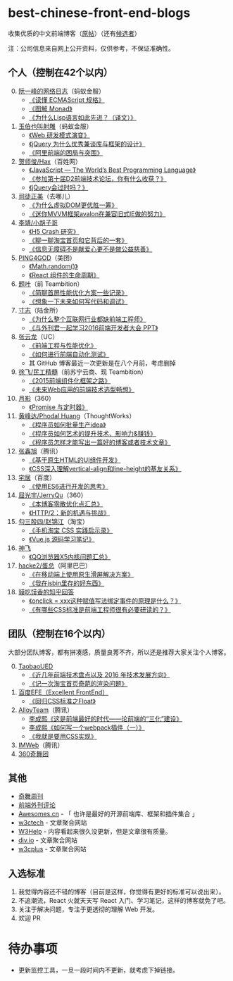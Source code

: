 # best-chinese-front-end-blogs

收集优质的中文前端博客（[原帖](http://iwritejs.com/best-front-end-blogs/)）（还有[候选者](./Candidates.md)）

注：公司信息来自网上公开资料，仅供参考，不保证准确性。

## 个人（控制在42个以内）

0. [阮一峰的网络日志](http://www.ruanyifeng.com/blog/javascript/)（蚂蚁金服）
    + [《读懂 ECMAScript 规格》](http://www.ruanyifeng.com/blog/2015/11/ecmascript-specification.html)
    + [《图解 Monad》](http://www.ruanyifeng.com/blog/2015/07/monad.html)
    + [《为什么Lisp语言如此先进？（译文）》](http://www.ruanyifeng.com/blog/2010/10/why_lisp_is_superior.html)
0. [玉伯也叫射雕](https://github.com/lifesinger/blog/issues?q=is%3Aissue+is%3Aopen+sort%3Aupdated-desc)（蚂蚁金服）
    + [《Web 研发模式演变》](https://github.com/lifesinger/blog/issues/184)
    + [《jQuery 为什么优秀兼谈库与框架的设计》](https://github.com/lifesinger/blog/issues/114)
    + [《阿里前端的困局与突围》](https://github.com/lifesinger/blog/issues/141)
0. [贺师俊/Hax](https://www.zhihu.com/people/he-shi-jun/answers)（百姓网）
    + [《JavaScript — The World’s Best Programming Language》](http://johnhax.net/2015/js-the-best/)
    + [《参加第十届D2前端技术论坛，你有什么收获？》](https://www.zhihu.com/question/38637676/answer/77889487)
    + [《jQuery会过时吗？》](https://www.zhihu.com/question/34892985/answer/60466608)
0. [司徒正美](http://www.cnblogs.com/rubylouvre/)（去哪儿）
    + [《为什么虚拟DOM更优胜一筹》](http://www.cnblogs.com/rubylouvre/p/5012458.html) 
    + [《迷你MVVM框架avalon在兼容旧式IE做的努力》](http://www.cnblogs.com/rubylouvre/p/3598133.html)
0. [李靖/小胡子哥](http://barretlee.com/entry/)
    + [《H5 Crash 研究》](http://barretlee.com/blog/2016/05/30/h5-crash-research/)
    + [《聊一聊淘宝首页和它背后的一套》](http://barretlee.com/blog/2016/06/02/thing-about-taobao-homepage/)
    + [《信息无障碍不是献爱心更不是做公益慈善》](http://barretlee.com/blog/2016/02/28/step-in-aria/)
0. [PING4GOD](http://pinggod.com/)（美团）
    + [《Math.random()》](http://pinggod.com/2016/Math-random/)
    + [《React 组件的生命周期》](http://pinggod.com/2015/React-%E7%BB%84%E4%BB%B6%E7%9A%84%E7%94%9F%E5%91%BD%E5%91%A8%E6%9C%9F/)
0. [题叶](https://segmentfault.com/u/jiyinyiyong/articles)（前 Teambition）
    + [《简聊首屏性能优化方案一些记录》](https://segmentfault.com/a/1190000004287098) 
    + [《想象一下未来如何写代码和调试》](https://segmentfault.com/a/1190000003840866)
0. [寸志](https://www.zhihu.com/people/stein.cun/posts)（陆金所）
    + [《为什么整个互联网行业都缺前端工程师》](https://zhuanlan.zhihu.com/p/20598089)
    + [《与外刊君一起学习2016前端开发者大会 PPT》](https://zhuanlan.zhihu.com/p/20662724)
0. [张云龙](https://github.com/fouber/blog)（UC） 
    + [《前端工程与性能优化》](https://github.com/fouber/blog/issues/3) 
    + [《如何进行前端自动化测试》](https://github.com/fouber/blog/issues/7)
    + 其 GitHub 博客最近一次更新是在八个月前，考虑删掉
0. [徐飞/民工精髓](https://github.com/xufei/blog)（前苏宁云商、现 Teambition）
    + [《2015前端组件化框架之路》](https://github.com/xufei/blog/issues/19) 
    + [《未来Web应用的前端技术选型畅想》](https://github.com/xufei/blog/issues/24)
0. [月影](https://www.h5jun.com/archives/)（360）
    + [《Promise 与定时器》](https://www.h5jun.com/post/wait-promise.html)
0. [黄峰达/Phodal Huang](https://github.com/phodal/articles/issues)（ThoughtWorks）
    + [《程序员如何批量生产idea》](https://www.phodal.com/blog/how-to-create-ideas/)  
    + [《程序员如何艺术的提升技术、影响力&赚钱》](https://www.phodal.com/blog/how-to-make-money-and-improve-impact/)  
    + [《程序员怎样才能写出一篇好的博客或者技术文章》](https://www.phodal.com/blog/programmer-how-to-write-a-good-article/)
0. [张鑫旭](http://www.zhangxinxu.com/wordpress/)（腾讯）
    + [《基于原生HTML的UI组件开发》](http://www.zhangxinxu.com/wordpress/2016/01/development-of-ui-components-based-on-native-html/) 
    + [《CSS深入理解vertical-align和line-height的基友关系》](http://www.zhangxinxu.com/wordpress/2015/08/css-deep-understand-vertical-align-and-line-height/)
0. [宅居](http://otakustay.com/)（百度）
    + [《使用ES6进行开发的思考》](http://otakustay.com/es6-develop-overview/) 
0. [屈光宇/JerryQu](https://imququ.com/archives.html)（360）
    + [《本博客零散优化点汇总》](https://imququ.com/post/summary-of-my-blog-optimization.html) 
    + [《HTTP/2：新的机遇与挑战》](https://imququ.com/post/http2-new-opportunities-and-challenges.html)
0. [勾三股四/赵锦江](http://jiongks.name/)（淘宝）
    + [《手机淘宝 CSS 实践启示录》](http://jiongks.name/slides/css-memos/)
    + [《Vue.js 源码学习笔记》](http://jiongks.name/blog/vue-code-review/)
0. [神飞](https://www.qianduan.net/)
    + [《QQ浏览器X5内核问题汇总》](https://www.qianduan.net/qqliu-lan-qi-x5nei-he-wen-ti-hui-zong/)
0. [hacke2/蛋总](http://www.hacke2.cn/posts/)（阿里巴巴）
    + [《在移动端上使用原生滑屏解决方案》](http://www.hacke2.cn/scroll-in-uc/)
    + [《我在jsbin里存的好东西》](http://www.hacke2.cn/share-jsbin/)
0. [貘吃馍香的知乎回答](https://www.zhihu.com/people/tapir/answers)
    + [《onclick = xxx这种赋值写法绑定事件的原理是什么？》](https://www.zhihu.com/question/43728074/answer/96396431)
    + [《有哪些CSS标准是前端工程师很有必要研读的？》](https://www.zhihu.com/question/41191048/answer/90058208)

## 团队（控制在16个以内）

大部分团队博客，都有拼凑感，质量良莠不齐，所以还是推荐大家关注个人博客。

0. [TaobaoUED](http://taobaofed.org/categories/Web%E5%BC%80%E5%8F%91/)
    + [《近几年前端技术盘点以及 2016 年技术发展方向》](http://taobaofed.org/blog/2016/01/04/font-end-tech-inventory/)
    + [《记一次淘宝首页奇葩的渲染问题》](http://taobaofed.org/blog/2015/11/23/a-strange-bug-research-at-taobao-home-page/)
0. [百度EFE（Excellent FrontEnd）](http://efe.baidu.com/)
    + [《回归CSS标准之Float》](http://efe.baidu.com/blog/float/)
0. [AlloyTeam](http://www.alloyteam.com/)（腾讯）
    + [李成熙《这是前端最好的时代——论前端的“三化”建设》](https://github.com/lcxfs1991/blog/issues/3)
    + [李成熙《如何写一个webpack插件（一）》](https://github.com/lcxfs1991/blog/issues/1)
    + [《我就是要用CSS实现》](http://www.alloyteam.com/2016/01/let-see-css-world/)
0. [IMWeb](http://imweb.io/)（腾讯）
0. [360奇舞团](http://www.75team.com/)

## 其他

+ [奇舞周刊](http://www.75team.com/weekly/)
+ [前端外刊评论](http://qianduan.guru/)
+ [Awesomes.cn](https://www.awesomes.cn/) - 「 也许是最好的开源前端库、框架和插件集合 」
+ [w3ctech](http://www.w3ctech.com/) - 文章聚合网站
+ [W3Help](http://w3help.org/zh-cn/home/compatibility.html) - 内容看起来很久没更新，但是文章很有质量。 
+ [div.io](http://div.io/#/welcome) - 文章聚合网站
+ [w3cplus](http://www.w3cplus.com/) - 文章聚合网站

 

## 入选标准

1. 我觉得内容还不错的博客（目前是这样，你觉得有更好的标准可以说出来）。
2. 不追潮流，React 火就天天写 React 入门、学习笔记，这样的博客就免了吧。
3. 关注于解决问题，专注于更透彻的理解 Web 开发。
4. 欢迎 PR

# 待办事项

+ 更新监控工具，一旦一段时间内不更新，就考虑下掉链接。
